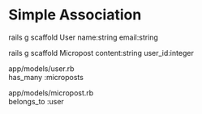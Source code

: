 <h1>Simple Association</h1>

rails g scaffold User name:string email:string

rails g scaffold Micropost content:string user_id:integer


app/models/user.rb<br>
has_many :microposts

app/models/micropost.rb<br>
belongs_to :user
